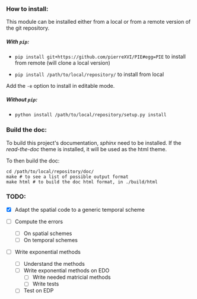 ### How to install:

This module can be installed either from a local or from a remote version of the git repository.

##### With `pip`:

- `pip install git+https://github.com/pierreXVI/PIE#egg=PIE` to install from remote (will clone a local version)

- `pip install /path/to/local/repository/` to install from local

Add the `-e` option to install in editable mode.

##### Without `pip`:

- `python install /path/to/local/repository/setup.py install`

### Build the doc:

To build this project's documentation, *sphinx* need to be installed.
If the *read-the-doc* theme is installed, it will be used as the html theme.

To then build the doc:
~~~
cd /path/to/local/repository/doc/
make # to see a list of possible output format
make html # to build the doc html format, in ./build/html
~~~

### TODO:

- [x] Adapt the spatial code to a generic temporal scheme

- [ ] Compute the errors
    - [ ] On spatial schemes
    - [ ] On temporal schemes

- [ ] Write exponential methods
	- [ ] Understand the methods
	- [ ] Write exponential methods on EDO
		- [ ] Write needed matricial methods
		- [ ] Write tests
	- [ ] Test on EDP

